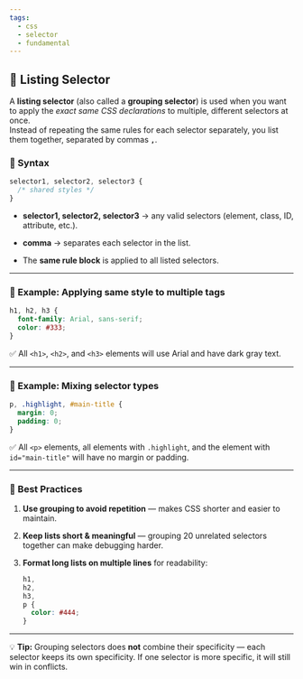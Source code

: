 ```yaml
---
tags:
  - css
  - selector
  - fundamental
---
```


## 🔹 Listing Selector

A **listing selector** (also called a **grouping selector**) is used when you want to apply the _exact same CSS declarations_ to multiple, different selectors at once.  
Instead of repeating the same rules for each selector separately, you list them together, separated by commas **`,`**.

### 📌 Syntax

```css
selector1, selector2, selector3 {
  /* shared styles */
}
```

- **selector1, selector2, selector3** → any valid selectors (element, class, ID, attribute, etc.).
    
- **comma** → separates each selector in the list.
    
- The **same rule block** is applied to all listed selectors.
    

---

### 📍 Example: Applying same style to multiple tags

```css
h1, h2, h3 {
  font-family: Arial, sans-serif;
  color: #333;
}
```

✅ All `<h1>`, `<h2>`, and `<h3>` elements will use Arial and have dark gray text.

---

### 📍 Example: Mixing selector types

```css
p, .highlight, #main-title {
  margin: 0;
  padding: 0;
}
```

✅ All `<p>` elements, all elements with `.highlight`, and the element with `id="main-title"` will have no margin or padding.

---

### 📌 Best Practices

1. **Use grouping to avoid repetition** — makes CSS shorter and easier to maintain.
    
2. **Keep lists short & meaningful** — grouping 20 unrelated selectors together can make debugging harder.
    
3. **Format long lists on multiple lines** for readability:
    
    ```css
    h1,
    h2,
    h3,
    p {
      color: #444;
    }
    ```
    

---

💡 **Tip:** Grouping selectors does **not** combine their specificity — each selector keeps its own specificity. If one selector is more specific, it will still win in conflicts.